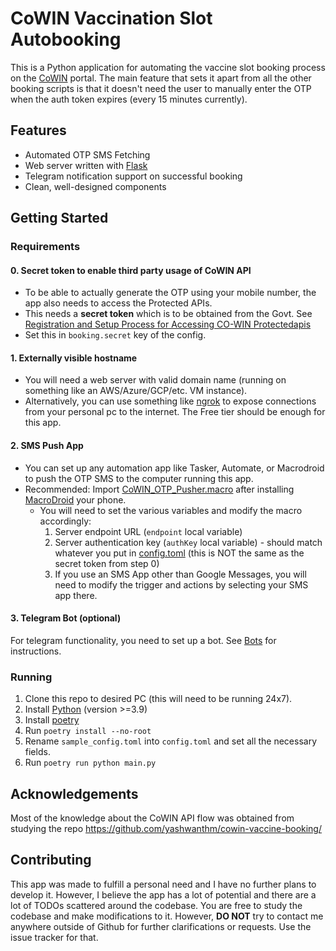 # CoWIN Vaccination Slot Autobooking

This is a Python application for automating the vaccine slot booking process on the [CoWIN](https://www.cowin.gov.in/) portal. The main feature that sets it apart from all the other booking scripts is that it doesn't need the user to manually enter the OTP when the auth token expires (every 15 minutes currently).

## Features
* Automated OTP SMS Fetching
* Web server written with [Flask](https://flask.palletsprojects.com)
* Telegram notification support on successful booking
* Clean, well-designed components

## Getting Started
### Requirements
#### 0. Secret token to enable third party usage of CoWIN API
* To be able to actually generate the OTP using your mobile number, the app also needs to access the Protected APIs.
* This needs a **secret token** which is to be obtained from the Govt. See [Registration and Setup Process for Accessing CO-WIN Protectedapis](https://apisetu.gov.in/document-central/cowin/Registration%20and%20Setup%20Process%20for%20Accessing%20CO-WIN%20Protectedapis.html)
* Set this in `booking.secret` key of the config.

#### 1. Externally visible hostname
* You will need a web server with valid domain name (running on something like an AWS/Azure/GCP/etc. VM instance).
* Alternatively, you can use something like [ngrok](https://ngrok.com/) to expose connections from your personal pc to the internet. The Free tier should be enough for this app.

#### 2. SMS Push App
* You can set up any automation app like Tasker, Automate, or Macrodroid to push the OTP SMS to the computer running this app.
* Recommended: Import [CoWIN_OTP_Pusher.macro](CoWIN_OTP_Pusher.macro) after installing [MacroDroid](https://www.macrodroid.com/) your phone.
	* You will need to set the various variables and modify the macro accordingly:
		1. Server endpoint URL (`endpoint` local variable)
		2. Server authentication key (`authKey` local variable) - should match whatever you put in [config.toml](sample_config.toml) (this is NOT the same as the secret token from step 0)
		3. If you use an SMS App other than Google Messages, you will need to modify the trigger and actions by selecting your SMS app there.

#### 3. Telegram Bot (optional)
For telegram functionality, you need to set up a bot. See [Bots](https://core.telegram.org/bots) for instructions.

### Running
1. Clone this repo to desired PC (this will need to be running 24x7).
2. Install [Python](https://python.org/) (version >=3.9)
3. Install [poetry](https://python-poetry.org/)
4. Run `poetry install --no-root`
5. Rename `sample_config.toml` into `config.toml` and set all the necessary fields.
6. Run `poetry run python main.py`

## Acknowledgements
Most of the knowledge about the CoWIN API flow was obtained from studying the repo https://github.com/yashwanthm/cowin-vaccine-booking/

## Contributing
This app was made to fulfill a personal need and I have no further plans to develop it. However, I believe the app has a lot of potential and there are a lot of TODOs scattered around the codebase. You are free to study the codebase and make modifications to it.
However, **DO NOT** try to contact me anywhere outside of Github for further clarifications or requests. Use the issue tracker for that.
